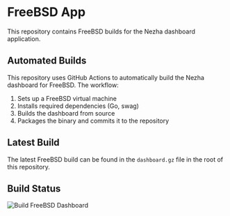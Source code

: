 # FreeBSD App

This repository contains FreeBSD builds for the Nezha dashboard application.

## Automated Builds

This repository uses GitHub Actions to automatically build the Nezha dashboard for FreeBSD. The workflow:

1. Sets up a FreeBSD virtual machine
2. Installs required dependencies (Go, swag)
3. Builds the dashboard from source
4. Packages the binary and commits it to the repository

## Latest Build

The latest FreeBSD build can be found in the `dashboard.gz` file in the root of this repository.

## Build Status

![Build FreeBSD Dashboard](https://github.com/frankiejun/freebsd-app/actions/workflows/build-freebsd.yml/badge.svg)
